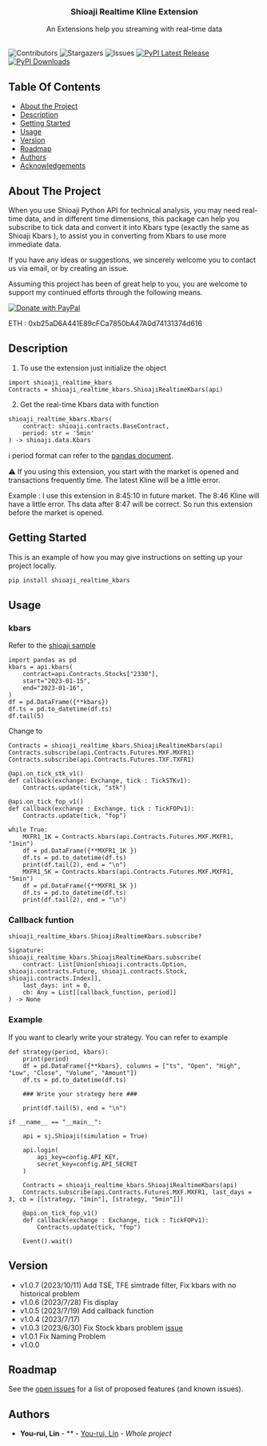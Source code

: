 <br/>
<p align="center">
  <h3 align="center">Shioaji Realtime Kline Extension
</h3>

  <p align="center">
    An Extensions help you streaming with real-time data
    <br/>
    <br/>
  </p>
</p>

![Contributors](https://img.shields.io/github/contributors/NickLin910221/Shioaji_Realtime_Kline?color=dark-green) ![Stargazers](https://img.shields.io/github/stars/NickLin910221/Shioaji_Realtime_Kline?style=social) ![Issues](https://img.shields.io/github/issues/NickLin910221/Shioaji_Realtime_Kline) [![PyPI Latest Release](https://img.shields.io/pypi/v/shioaji-realtime-kbars.svg)](https://pypi.org/project/shioaji-realtime-kbars/) [![PyPI Downloads](https://img.shields.io/pypi/dm/shioaji-realtime-kbars.svg?label=PyPI%20downloads)](https://pypi.org/project/shioaji-realtime-kbars/)

## Table Of Contents

* [About the Project](#about-the-project)
* [Description](#description)
* [Getting Started](#getting-started)
* [Usage](#usage)
* [Version](#version)
* [Roadmap](#roadmap)
* [Authors](#authors)
* [Acknowledgements](#acknowledgements)

## About The Project

When you use Shioaji Python API for technical analysis, you may need real-time data, and in different time dimensions, this package can help you subscribe to tick data and convert it into Kbars type (exactly the same as Shioaji Kbars ), to assist you in converting from Kbars to use more immediate data.

If you have any ideas or suggestions, we sincerely welcome you to contact us via email, or by creating an issue.

Assuming this project has been of great help to you, you are welcome to support my continued efforts through the following means.

[![Donate with PayPal](https://raw.githubusercontent.com/aha999/DonateButtons/master/Paypal.png)](https://www.paypal.me/yourui0221)

ETH : 0xb25aD6A441E89cFCa7850bA47A0d74131374d616

## Description

1. To use the extension just initialize the object
```
import shioaji_realtime_kbars
Contracts = shioaji_realtime_kbars.ShioajiRealtimeKbars(api)
```
2. Get the real-time Kbars data with function
```
shioaji_realtime_kbars.Kbars(
    contract: shioaji.contracts.BaseContract,
    period: str = '5min'
) -> shioaji.data.Kbars
```
:information_source: period format can refer to the [pandas document](https://pandas.pydata.org/docs/reference/api/pandas.DataFrame.resample.html).

:warning: If you using this extension, you start with the market is opened and transactions frequently time.
The latest Kline will be a little error.

Example :
I use this extension in 8:45:10 in future market.
The 8:46 Kline will have a little error.
Ths data after 8:47 will be correct.
So run this extension before the market is opened.

## Getting Started

This is an example of how you may give instructions on setting up your project locally.


```sh
pip install shioaji_realtime_kbars
```

## Usage

### kbars
Refer to the [shioaji sample](https://sinotrade.github.io/tutor/market_data/historical/#kbar)

```
import pandas as pd
kbars = api.kbars(
    contract=api.Contracts.Stocks["2330"], 
    start="2023-01-15", 
    end="2023-01-16", 
)
df = pd.DataFrame({**kbars})
df.ts = pd.to_datetime(df.ts)
df.tail(5)
```
Change to

```
Contracts = shioaji_realtime_kbars.ShioajiRealtimeKbars(api)
Contracts.subscribe(api.Contracts.Futures.MXF.MXFR1)
Contracts.subscribe(api.Contracts.Futures.TXF.TXFR1)

@api.on_tick_stk_v1()
def callback(exchange: Exchange, tick : TickSTKv1):
    Contracts.update(tick, "stk")

@api.on_tick_fop_v1()
def callback(exchange : Exchange, tick : TickFOPv1):
    Contracts.update(tick, "fop")
        
while True:
    MXFR1_1K = Contracts.kbars(api.Contracts.Futures.MXF.MXFR1, "1min")
    df = pd.DataFrame({**MXFR1_1K })
    df.ts = pd.to_datetime(df.ts)
    print(df.tail(2), end = "\n")
    MXFR1_5K = Contracts.kbars(api.Contracts.Futures.MXF.MXFR1, "5min")
    df = pd.DataFrame({**MXFR1_5K })
    df.ts = pd.to_datetime(df.ts)
    print(df.tail(2), end = "\n")
```

### Callback funtion
```
shioaji_realtime_kbars.ShioajiRealtimeKbars.subscribe?

Signature:
shioaji_realtime_kbars.ShioajiRealtimeKbars.subscribe(
    contract: List[Union[shioaji.contracts.Option, shioaji.contracts.Future, shioaji.contracts.Stock, shioaji.contracts.Index]],
    last_days: int = 0,
    cb: Any = List[[callback_function, period]]
) -> None
```

### Example
If you want to clearly write your strategy. You can refer to example

```
def strategy(period, kbars):
    print(period)
    df = pd.DataFrame({**kbars}, columns = ["ts", "Open", "High", "Low", "Close", "Volume", "Amount"])
    df.ts = pd.to_datetime(df.ts)

    ### Write your strategy here ###

    print(df.tail(5), end = "\n")

if __name__ == "__main__":

    api = sj.Shioaji(simulation = True)

    api.login(
        api_key=config.API_KEY, 
        secret_key=config.API_SECRET
    )

    Contracts = shioaji_realtime_kbars.ShioajiRealtimeKbars(api)
    Contracts.subscribe(api.Contracts.Futures.MXF.MXFR1, last_days = 3, cb = [[strategy, "1min"], [strategy, "5min"]])

    @api.on_tick_fop_v1()
    def callback(exchange : Exchange, tick : TickFOPv1):
        Contracts.update(tick, "fop")

    Event().wait()
```


## Version
- v1.0.7 (2023/10/11) Add TSE, TFE simtrade filter, Fix kbars with no historical problem
- v1.0.6 (2023/7/28) Fis display
- v1.0.5 (2023/7/19) Add callback function
- v1.0.4 (2023/7/17)
- v1.0.3 (2023/6/30) Fix Stock kbars problem [issue](https://github.com/NickLin910221/shioaji_realtime_kbars/issues/1)
- v1.0.1 Fix Naming Problem
- v1.0.0

## Roadmap

See the [open issues](https://github.com/NickLin910221/Shioaji_Realtime_Kline/issues) for a list of proposed features (and known issues).

## Authors

* **You-rui, Lin** - ** - [You-rui, Lin](https://dearestbee.tplinkdns.com/Resume.pdf) - *Whole project*
